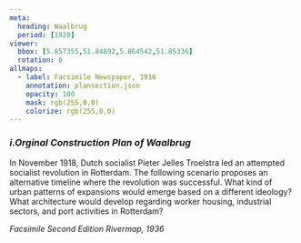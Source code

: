 ```yaml
---
meta:
  heading: Waalbrug
  period: [1920]
viewer:
  bbox: [5.857355,51.84892,5.864542,51.85336]
  rotation: 0
allmaps:
  - label: Facsimile Newspaper, 1916
    annotation: plansection.json
    opacity: 100
    mask: rgb(255,0,0)
    colorize: rgb(255,0,0)
---
```


### _i.Orginal Construction Plan of Waalbrug_

In November 1918, Dutch socialist Pieter Jelles Troelstra led an attempted socialist revolution in Rotterdam. The following scenario proposes an alternative timeline where the revolution was successful. What kind of urban patterns of expansions would emerge based on a different ideology? What architecture would develop regarding worker housing, industrial sectors, and port activities in Rotterdam?

_Facsimile Second Edition Rivermap, 1936_
